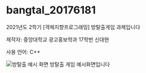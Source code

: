 # bangtal_20176181
2021년도 2학기 [객체지향프로그래밍] 방탈출게임 과제입니다 

제작자: 중앙대학교 광고홍보학과 17학번 신대현

사용 언어: C++

![방탈출 예시 화면](https://user-images.githubusercontent.com/77092257/132444702-71357928-b56e-4bd3-9628-988a13caa0c1.png)
방탈출 게임 예시화면입니다
